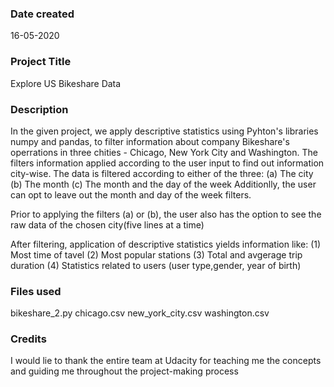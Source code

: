 ### Date created
16-05-2020

### Project Title
Explore US Bikeshare Data

### Description
In the given project, we apply descriptive statistics using Pyhton's libraries numpy and pandas, to filter information about 
company Bikeshare's operrations in three chities - Chicago, New York City and Washington. The filters information applied according to the 
user input to find out information city-wise. The data is filtered according to either of the three:
(a) The city
(b) The month
(c) The month and the day of the week 
Additionlly, the user can opt to leave out the month and day of the week filters.

Prior to applying the filters (a) or (b), the user also has the option to see the raw data of the chosen city(five lines at a time)

After filtering, application of descriptive statistics yields information like:
(1) Most time of tavel
(2) Most popular stations
(3) Total and avgerage trip duration
(4) Statistics related to users (user type,gender, year of birth) 


### Files used
bikeshare_2.py
chicago.csv
new_york_city.csv
washington.csv

### Credits
I would lie to thank the entire team at Udacity for teaching me the concepts and guiding me throughout the project-making process

